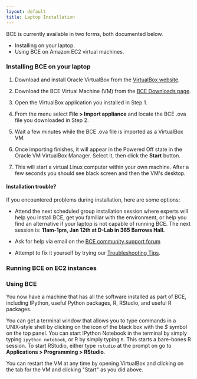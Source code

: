 ```yaml
---
layout: default
title: Laptop Installation
---
```


BCE is currently available in two forms, both documented below.

  - Installing on your laptop.
  - Using BCE on Amazon EC2 virtual machines.

### Installing BCE on your laptop

1) Download and install Oracle VirtualBox from the [VirtualBox website](https://www.virtualbox.org/wiki/Downloads).

2) Download the BCE Virtual Machine (VM) from the [BCE Downloads page](/bce-documentation/downloads.html).

3) Open the VirtualBox application you installed in Step 1.

4) From the menu select **File > Import appliance** and locate the BCE .ova file you downloaded in Step 2.

5) Wait a few minutes while the BCE .ova file is imported as a VirtualBox VM.

6) Once importing finishes, it will appear in the Powered Off state in the Oracle VM VirtualBox Manager. Select it, then click the **Start** button.

7) This will start a virtual Linux computer within your own machine.
  After a few seconds you should see black screen and then the VM's
  desktop.

#### Installation trouble?

If you encountered problems during installation, here are some options:

- Attend the next scheduled group installation session where experts
  will help you install BCE, get you familiar with the environment, or
  help you find an alternative if your laptop is not capable of
  running BCE. The next session is: **11am-1pm, Jan 12th at D-Lab in 365 Barrows Hall.**

- Ask for help via email on the [BCE community support forum](https://groups.google.com/forum/#!forum/ucb-bce)

- Attempt to fix it yourself by trying our [Troubleshooting Tips](troubleshooting-tips.html).

### Running BCE on EC2 instances



### Using BCE

You now have a machine that has all the software installed as part of
BCE, including IPython, useful Python packages, R, RStudio, and useful
R packages.

You can get a terminal window that allows you to type commands in a
UNIX-style shell by clicking on the icon of the black box with the *$*
symbol on the top panel. You can start IPython Notebook in the
terminal by simply typing `ipython notebook`, or R by simply typing
`R`. This starts a bare-bones R session. To start RStudio, either type
`rstudio` at the prompt on go to **Applications > Programming >
RStudio**.

You can restart the VM at any time by opening VirtualBox and clicking
on the tab for the VM and clicking "Start" as you did above.

